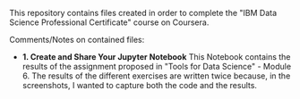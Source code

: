 This repository contains files created in order to complete the "IBM Data Science Professional Certificate" course on Coursera.

Comments/Notes on contained files:
- **1. Create and Share Your Jupyter Notebook**
This Notebook contains the results of the assignment proposed in "Tools for Data Science" - Module 6. The results of the different exercises are written twice because, in the screenshots, I wanted to capture both the code and the results.   
